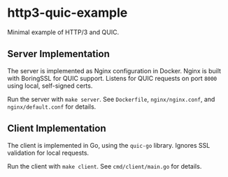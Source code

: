 # http3-quic-example

Minimal example of HTTP/3 and QUIC.

## Server Implementation

The server is implemented as Nginx configuration in Docker.
Nginx is built with BoringSSL for QUIC support.
Listens for QUIC requests on port `8000` using local, self-signed certs.

Run the server with `make server`. See `Dockerfile`, `nginx/nginx.conf`, and `nginx/default.conf` for details.

## Client Implementation

The client is implemented in Go, using the `quic-go` library.
Ignores SSL validation for local requests.

Run the client with `make client`. See `cmd/client/main.go` for details.
